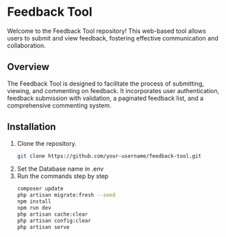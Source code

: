 # Feedback Tool

Welcome to the Feedback Tool repository! This web-based tool allows users to submit and view feedback, fostering effective communication and collaboration.

## Overview

The Feedback Tool is designed to facilitate the process of submitting, viewing, and commenting on feedback. It incorporates user authentication, feedback submission with validation, a paginated feedback list, and a comprehensive commenting system.


## Installation

1. Clone the repository.
   ```bash
   git clone https://github.com/your-username/feedback-tool.git
2. Set the Database name in .env 
3. Run the commands step by step
   ```bash
   composer update
   php artisan migrate:fresh --seed
   npm install
   npm run dev
   php artisan cache:clear
   php artisan config:clear
   php artisan serve
